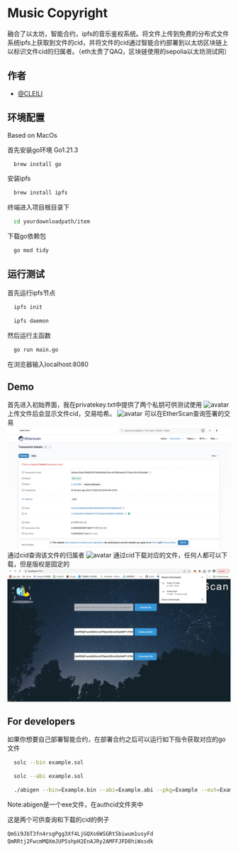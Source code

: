 # Music Copyright

融合了以太坊，智能合约，ipfs的音乐鉴权系统。将文件上传到免费的分布式文件系统ipfs上获取到文件的cid，并将文件的cid通过智能合约部署到以太坊区块链上以标识文件cid的归属者。（eth太贵了QAQ，区块链使用的sepolia以太坊测试网）


## 作者

- [@CLEILI](https://github.com/CLEILI)


## 环境配置

Based on MacOs

首先安装go环境 Go1.21.3

```bash
  brew install go
```
安装ipfs
```bash
  brew install ipfs
```


终端进入项目根目录下
```bash
  cd yourdownloadpath/item
```
下载go依赖包
```bash
  go mod tidy
```

## 运行测试
首先运行ipfs节点
```bash
  ipfs init
```

```bash
  ipfs daemon
```
然后运行主函数
```bash
  go run main.go
```
在浏览器输入localhost:8080

## Demo
首先进入初始界面，我在privatekey.txt中提供了两个私钥可供测试使用
![avatar](mdimg/init.jpg)
上传文件后会显示文件cid，交易哈希。
![avatar](mdimg/info.jpg)
可以在EtherScan查询签署的交易
![avatar](mdimg/scan.jpg)
通过cid查询该文件的归属者
![avatar](mdimg/auth.jpg)
通过cid下载对应的文件，任何人都可以下载，但是版权是固定的
![avatar](mdimg/down.jpg)
## For developers
如果你想要自己部署智能合约，在部署合约之后可以运行如下指令获取对应的go文件
```bash
  solc --bin example.sol
```

```bash
  solc --abi example.sol
```

```bash
  ./abigen --bin=Example.bin --abi=Example.abi --pkg=Example --out=Example.go
```

Note:abigen是一个exe文件，在authcid文件夹中


这是两个可供查询和下载的cid的例子
```bash
QmSi9JbT3fn4rsgPgg3Xf4LjGQXs6WSGRt5biwum1usyFd
QmRRtj2FwcmMQXmJUP5shpH2EnAJRy2AMFFJFD8hiWxsdk
```

